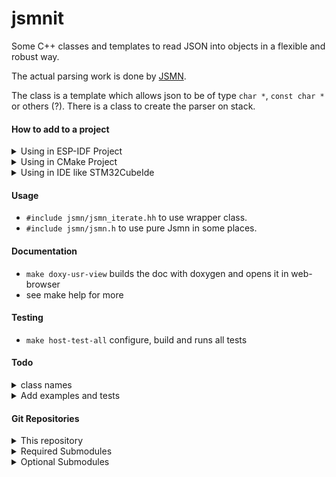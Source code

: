 # jsmnit

  Some C++ classes and templates to read JSON into objects in a flexible and robust way.
  
  The actual parsing work is done by [JSMN](https://github.com/zserge/jsmn).
  
  The class is a template which allows json to be of type `char *`, `const char *` or others (?).
  There is a class to create the parser on stack.
   
#### How to add to a project   

<details> <summary>Using in ESP-IDF Project</summary>

   * The component(s) are located in subdirectory `./components`
   * The required external components are located in subdirectory `./external`
   * I place this repository into project subdirectory `./external`. Then I use file(GLOB ..)
     to add all components directories to `EXTRA_COMPONENTS_DIR` like so:
       * `file(GLOB extra_dirs external/*/components external/*/external/*/components)`      
       * `list(APPEND EXTRA_COMPONENTS_DIR ${extra_dirs})`
       * `REQUIRE ... jsmn ...`

</details>

<details> <summary>Using in CMake Project</summary>

   * source-CMakeLists.txt: `target_link_libraries(main PUBLIC ... jsmn ...)`
   * project-CMakeLists.txt: `add_subdirectory(external/jsmnit/components/jsmn)`

</details>

<details> <summary>Using in IDE like STM32CubeIde</summary>

   * add include path: `external/jsmnit/components/jsmn/include`
   * add source path: `external/jsmnit/components/jsmn/src`

</details>

#### Usage
   * `#include jsmn/jsmn_iterate.hh` to use wrapper class. 
   * `#include jsmn/jsmn.h` to use pure Jsmn in some places. 

#### Documentation
   *  `make doxy-usr-view` builds the doc with doxygen and opens it in web-browser
   * see make help for more

#### Testing  
   *  `make host-test-all`  configure, build and runs all tests

#### Todo
<details> <summary>class names</summary>

    * naming oft the classes could be updated to reflect some changes made on the way

</details>
<details> <summary>Add examples and tests</summary>

       * Tests are currently done in tests of components using this component. Examples can be found there also.

</details>
   
#### Git Repositories

<details> <summary>This repository </summary>

    * This repository on  [GitHub](https://github.com/zwiebert/jsmnit)

</details>
<details> <summary>Required Submodules</summary>

    * Submodule: [jsmn](https://github.com/zserge/jsmn) - JSON parser/tokenizer

</details>
<details> <summary>Optional Submodules</summary>

    * Submodule (for testing only): [host-test-idf](https://github.com/zwiebert/host-test-idf) - esp-idf/unity component tests on host 

</details>
